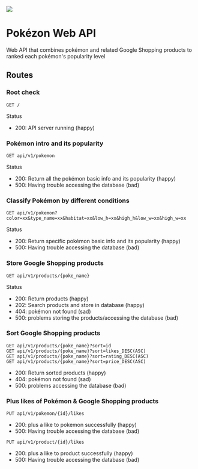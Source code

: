 ![](https://img.shields.io/badge/Ruby-2.7.2-green)

# Pokézon Web API
Web API that combines pokémon and related Google Shopping products to ranked each pokémon's popularity level
## Routes
### Root check
`GET /`

Status
- 200: API server running (happy)

### Pokémon intro and its popularity
`GET api/v1/pokemon`

Status
- 200: Return all the pokémon basic info and its popularity (happy)
- 500: Having trouble accessing the database (bad)

### Classify Pokémon by different conditions
`GET api/v1/pokemon?color=xx&type_name=xx&habitat=xx&low_h=xx&high_h&low_w=xx&high_w=xx`

Status
- 200: Return specific pokémon basic info and its popularity (happy)
- 500: Having trouble accessing the database (bad)

### Store Google Shopping products
`GET api/v1/products/{poke_name}`

Status
- 200: Return products (happy)
- 202: Search products and store in database (happy)
- 404: pokémon not found (sad)
- 500: problems storing the products/accessing the database (bad)

### Sort Google Shopping products
`GET api/v1/products/{poke_name}?sort=id`   <br>
`GET api/v1/products/{poke_name}?sort=likes_DESC(ASC)`   <br>
`GET api/v1/products/{poke_name}?sort=rating_DESC(ASC)`  <br>
`GET api/v1/products/{poke_name}?sort=price_DESC(ASC)`   <br>
- 200: Return sorted products (happy)
- 404: pokémon not found (sad)
- 500: problems accessing the database (bad)
### Plus likes of Pokémon & Google Shopping products
`PUT api/v1/pokemon/{id}/likes`

- 200: plus a like to pokemon successfully (happy)
- 500: Having trouble accessing the database (bad)

`PUT api/v1/product/{id}/likes`

- 200: plus a like to product successfully (happy)
- 500: Having trouble accessing the database (bad)
